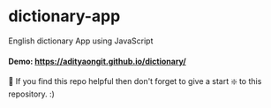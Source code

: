# dictionary-app
English dictionary App using JavaScript

#### Demo: https://adityaongit.github.io/dictionary/



🙏 If you find this repo helpful then don't forget to give a start ❇️ to this repository. :)
